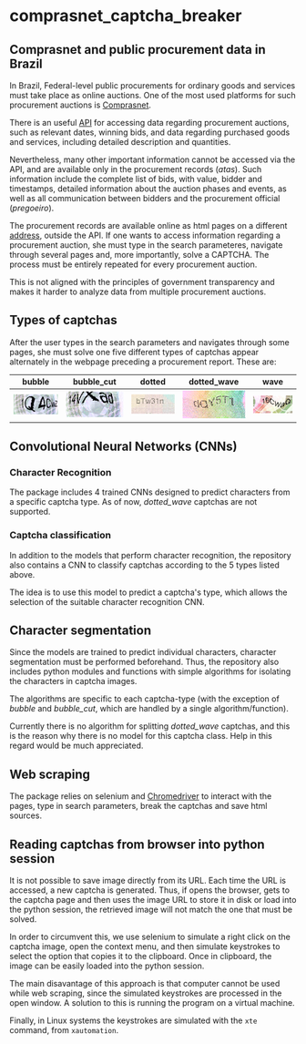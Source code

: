 # comprasnet_captcha_breaker

## Comprasnet and public procurement data in Brazil

In Brazil, Federal-level public procurements for ordinary goods and services must take place as online auctions. One of the most used platforms for such procurement auctions is [Comprasnet](https://comprasgovernamentais.gov.br/index.php/comprasnet-siasg).

There is an useful [API](http://compras.dados.gov.br/docs/home.html) for accessing data regarding procurement auctions, such as relevant dates, winning bids, and data regarding purchased goods and services, including detailed description and quantities.

Nevertheless, many other important information cannot be accessed via the API, and are available only in the procurement records (_atas_). Such information include the complete list of bids, with value, bidder and timestamps, detailed information about the auction phases and events, as well as all communication between bidders and the procurement official (_pregoeiro_).

The procurement records are available online as html pages on a different [address](http://comprasnet.gov.br/acesso.asp?url=/livre/pregao/ata0.asp), outside the API. If one wants to access information regarding a procurement auction, she must type in the search parameteres, navigate through several pages and, more importantly, solve a CAPTCHA. The process must be entirely repeated for every procurement auction.

This is not aligned with the principles of government transparency and makes it harder to analyze data from multiple procurement auctions.

## Types of captchas

After the user types in the search parameters and navigates through some pages, she must solve one five different types of captchas appear alternately in the webpage preceding a procurement report. These are:

bubble         | bubble_cut    | dotted         | dotted_wave  | wave          |
:-------------:|:-------------:|:-------------:|:-------------:|:-------------:
![alt text](https://github.com/andremenegatti/comprasnet_captcha_models/blob/master/captchas/test/bubble/1Q4CwZ_564.png "bubble captcha") | ![alt text](https://github.com/andremenegatti/comprasnet_captcha_models/blob/master/captchas/test/bubble_cut/14VXad_731.png "bubble_cut captcha") |![alt text](https://github.com/andremenegatti/comprasnet_captcha_models/blob/master/captchas/test/dotted/bTw31n_699.png "dotted captcha") | ![alt text](https://github.com/andremenegatti/comprasnet_captcha_models/blob/master/captchas/test/dotted_wave/Captcha000002.png "dotted_wave captcha") | ![alt text](https://github.com/andremenegatti/comprasnet_captcha_models/blob/master/captchas/test/wave/16CWaQ_701.png "wave captcha")

## Convolutional Neural Networks (CNNs)
### Character Recognition
The package includes 4 trained CNNs designed to predict characters from a specific captcha type. As of now, _dotted_wave_ captchas are not supported.

### Captcha classification
In addition to the models that perform character recognition, the repository also contains a CNN to classify captchas according to the 5 types listed above.

The idea is to use this model to predict a captcha's type, which allows the selection of the suitable character recognition CNN.

## Character segmentation
Since the models are trained to predict individual characters, character segmentation must be performed beforehand. Thus, the repository also includes python modules and functions with simple algorithms for isolating the characters in captcha images.

The algorithms are specific to each captcha-type (with the exception of _bubble_ and _bubble_cut_, which are handled by a single algorithm/function).

Currently there is no algorithm for splitting _dotted_wave_ captchas, and this is the reason why there is no model for this captcha class. Help in this regard would be much appreciated.

## Web scraping
The package relies on selenium and [Chromedriver](https://chromedriver.chromium.org/downloads) to interact with the pages, type in search parameters, break the captchas and save html sources.

## Reading captchas from browser into python session
It is not possible to save image directly from its URL. Each time the URL is accessed, a new captcha is generated. Thus, if opens the browser, gets to the captcha page and then uses the image URL to store it in disk or load into the python session, the retrieved image will not match the one that must be solved.

In order to circumvent this, we use selenium to simulate a right click on the captcha image, open the context menu, and then simulate keystrokes to select the option that copies it to the clipboard. Once in clipboard, the image can be easily loaded into the python session.

The main disavantage of this approach is that computer cannot be used while web scraping, since the simulated keystrokes are processed in the open window. A solution to this is running the program on a virtual machine.

Finally, in Linux systems the keystrokes are simulated with the `xte` command, from `xautomation`.
